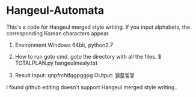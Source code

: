 # Hangeul-Automata
This's a code for Hangeul merged style writing. If you input alphabets, the corresponding Korean characters appear.

1. Environment
Windows 64bit, python2.7

2. How to run
goto cmd. goto the directory with all the files.
$ TOTALPLAN.py hangeulmealy.txt

3. Result
Input: qnpfrchlfqgpggpg
OUtput: 뷁쵧헿헿

I found github editing doesn't support Hangeul merged style writing..
